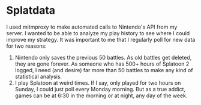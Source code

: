 # Splatdata
I used mitmproxy to make automated calls to Nintendo's API from my server. I wanted to be able to analyze my play history to see where I could improve my strategy. It was important to me that I regularly poll for new data for two reasons:
1. Nintendo only saves the previous 50 battles. As old battles get deleted, they are gone forever. As someone who has 500+ hours of Splatoon 2 logged, I need (and desire) far more than 50 battles to make any kind of statistical analysis. 
2. I play Splatoon at weird times. If I say, only played for two hours on Sunday, I could just poll every Monday morning. But as a true addict, games can be at 6:30 in the morning or at night, any day of the week. 
